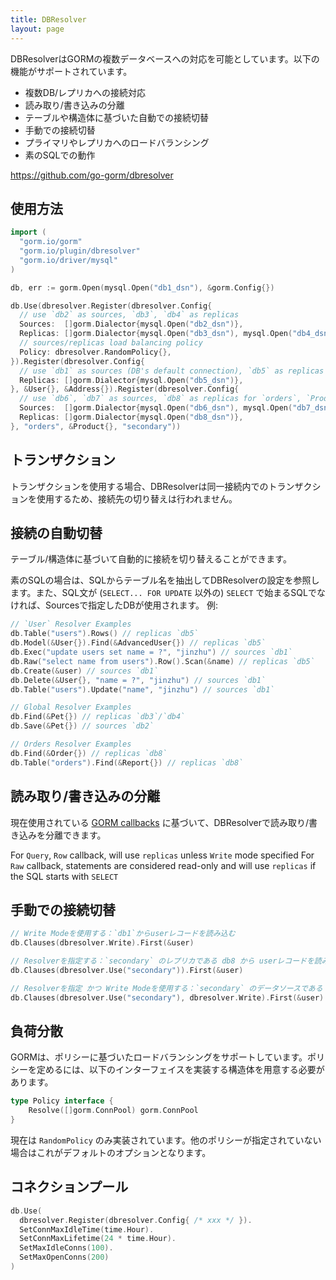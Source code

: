 ```yaml
---
title: DBResolver
layout: page
---
```


DBResolverはGORMの複数データベースへの対応を可能としています。以下の機能がサポートされています。

* 複数DB/レプリカへの接続対応
* 読み取り/書き込みの分離
* テーブルや構造体に基づいた自動での接続切替
* 手動での接続切替
* プライマリやレプリカへのロードバランシング
* 素のSQLでの動作

https://github.com/go-gorm/dbresolver

## 使用方法

```go
import (
  "gorm.io/gorm"
  "gorm.io/plugin/dbresolver"
  "gorm.io/driver/mysql"
)

db, err := gorm.Open(mysql.Open("db1_dsn"), &gorm.Config{})

db.Use(dbresolver.Register(dbresolver.Config{
  // use `db2` as sources, `db3`, `db4` as replicas
  Sources:  []gorm.Dialector{mysql.Open("db2_dsn")},
  Replicas: []gorm.Dialector{mysql.Open("db3_dsn"), mysql.Open("db4_dsn")},
  // sources/replicas load balancing policy
  Policy: dbresolver.RandomPolicy{},
}).Register(dbresolver.Config{
  // use `db1` as sources (DB's default connection), `db5` as replicas for `User`, `Address`
  Replicas: []gorm.Dialector{mysql.Open("db5_dsn")},
}, &User{}, &Address{}).Register(dbresolver.Config{
  // use `db6`, `db7` as sources, `db8` as replicas for `orders`, `Product`
  Sources:  []gorm.Dialector{mysql.Open("db6_dsn"), mysql.Open("db7_dsn")},
  Replicas: []gorm.Dialector{mysql.Open("db8_dsn")},
}, "orders", &Product{}, "secondary"))
```

## トランザクション

トランザクションを使用する場合、DBResolverは同一接続内でのトランザクションを使用するため、接続先の切り替えは行われません。

## 接続の自動切替

テーブル/構造体に基づいて自動的に接続を切り替えることができます。

素のSQLの場合は、SQLからテーブル名を抽出してDBResolverの設定を参照します。また、SQL文が (`SELECT... FOR UPDATE` 以外の) `SELECT` で始まるSQLでなければ、Sourcesで指定したDBが使用されます。 例:

```go
// `User` Resolver Examples
db.Table("users").Rows() // replicas `db5`
db.Model(&User{}).Find(&AdvancedUser{}) // replicas `db5`
db.Exec("update users set name = ?", "jinzhu") // sources `db1`
db.Raw("select name from users").Row().Scan(&name) // replicas `db5`
db.Create(&user) // sources `db1`
db.Delete(&User{}, "name = ?", "jinzhu") // sources `db1`
db.Table("users").Update("name", "jinzhu") // sources `db1`

// Global Resolver Examples
db.Find(&Pet{}) // replicas `db3`/`db4`
db.Save(&Pet{}) // sources `db2`

// Orders Resolver Examples
db.Find(&Order{}) // replicas `db8`
db.Table("orders").Find(&Report{}) // replicas `db8`
```

## 読み取り/書き込みの分離

現在使用されている [GORM callbacks](https://gorm.io/docs/write_plugins.html) に基づいて、DBResolverで読み取り/書き込みを分離できます。

For `Query`, `Row` callback, will use `replicas` unless `Write` mode specified For `Raw` callback, statements are considered read-only and will use `replicas` if the SQL starts with `SELECT`

## 手動での接続切替

```go
// Write Modeを使用する：`db1`からuserレコードを読み込む
db.Clauses(dbresolver.Write).First(&user)

// Resolverを指定する：`secondary` のレプリカである db8 から userレコードを読み込む
db.Clauses(dbresolver.Use("secondary")).First(&user)

// Resolverを指定 かつ Write Modeを使用する：`secondary` のデータソースである db6 または db7 からuserレコードを読み込む
db.Clauses(dbresolver.Use("secondary"), dbresolver.Write).First(&user)
```

## 負荷分散

GORMは、ポリシーに基づいたロードバランシングをサポートしています。ポリシーを定めるには、以下のインターフェイスを実装する構造体を用意する必要があります。

```go
type Policy interface {
    Resolve([]gorm.ConnPool) gorm.ConnPool
}
```

現在は `RandomPolicy` のみ実装されています。他のポリシーが指定されていない場合はこれがデフォルトのオプションとなります。

## コネクションプール

```go
db.Use(
  dbresolver.Register(dbresolver.Config{ /* xxx */ }).
  SetConnMaxIdleTime(time.Hour).
  SetConnMaxLifetime(24 * time.Hour).
  SetMaxIdleConns(100).
  SetMaxOpenConns(200)
)
```
